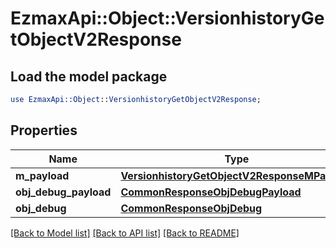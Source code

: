 # EzmaxApi::Object::VersionhistoryGetObjectV2Response

## Load the model package
```perl
use EzmaxApi::Object::VersionhistoryGetObjectV2Response;
```

## Properties
Name | Type | Description | Notes
------------ | ------------- | ------------- | -------------
**m_payload** | [**VersionhistoryGetObjectV2ResponseMPayload**](VersionhistoryGetObjectV2ResponseMPayload.md) |  | 
**obj_debug_payload** | [**CommonResponseObjDebugPayload**](CommonResponseObjDebugPayload.md) |  | [optional] 
**obj_debug** | [**CommonResponseObjDebug**](CommonResponseObjDebug.md) |  | [optional] 

[[Back to Model list]](../README.md#documentation-for-models) [[Back to API list]](../README.md#documentation-for-api-endpoints) [[Back to README]](../README.md)


